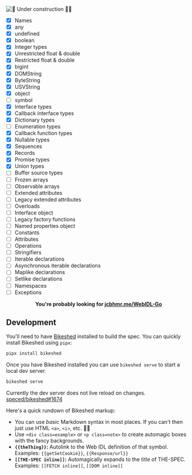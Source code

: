 ![🚧 Under construction 👷‍♂️](https://i.imgur.com/LEP2R3N.png)

- [x] Names
- [x] any
- [x] undefined
- [x] boolean
- [x] Integer types
- [x] Unrestricted float & double
- [x] Restricted float & double
- [x] bigint
- [x] DOMString
- [x] ByteString
- [x] USVString
- [x] object
- [ ] symbol
- [x] Interface types
- [x] Callback interface types
- [x] Dictionary types
- [ ] Enumeration types
- [x] Callback function types
- [x] Nullable types
- [x] Sequences
- [x] Records
- [x] Promise types
- [x] Union types
- [ ] Buffer source types
- [ ] Frozen arrays
- [ ] Observable arrays
- [ ] Extended attributes
- [ ] Legacy extended attributes
- [ ] Overloads
- [ ] Interface object
- [ ] Legacy factory functions
- [ ] Named properties object
- [ ] Constants
- [ ] Attributes
- [ ] Operations
- [ ] Stringifiers
- [ ] Iterable declarations
- [ ] Asynchronous iterable declarations
- [ ] Maplike declarations
- [ ] Setlike declarations
- [ ] Namespaces
- [ ] Exceptions

<p align=center>
  <b>You're probably looking for <a href="https://jcbhmr.me/WebIDL-Go/">jcbhmr.me/WebIDL-Go</a></b>
</p>

## Development

You'll need to have [Bikeshed](https://speced.github.io/bikeshed/) installed to build the spec. You can quickly install Bikeshed using `pipx`:

```sh
pipx install bikeshed
```

Once you have Bikeshed installed you can use `bikeshed serve` to start a local dev server.

```sh
bikeshed serve
```

Currently the dev server does not live reload on changes. [speced/bikeshed#1674](https://github.com/speced/bikeshed/issues/1674)

Here's a quick rundown of Bikeshed markup:

- You can use _basic_ Markdown syntax in most places. If you can't then just use HTML `<a>`, `<i>`, etc. 🤷‍♀️
- Use `<div class=example>` or `<p class=note>` to create automagic boxes with the fancy backgrounds.
- **`{{theThing}}`:** Autolink to the Web IDL definition of that symbol. Examples: `{{getSetCookie}}`, `{{Response/url}}`
- **`[[THE-SPEC inline]]`:** Automagically expands to the title of THE-SPEC. Examples: `[[FETCH inline]]`, `[[DOM inline]]`
